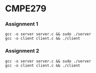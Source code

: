 # CMPE279

### Assignment 1

```
gcc -o server server.c && sudo ./server  
gcc -o client client.c && ./client
```

### Assignment 2

```
gcc -o server server.c && sudo ./server  
gcc -o client client.c && ./client
```
